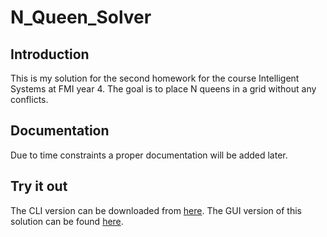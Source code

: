 # N_Queen_Solver

## Introduction
This is my solution for the second homework for the course Intelligent Systems at FMI year 4.
The goal is to place N queens in a grid without any conflicts. 
## Documentation
Due to time constraints a proper documentation will be added later.

## Try it out
The CLI version can be downloaded from [here](https://github.com/NikolaTotev/N_Queen_Solver/releases/tag/release).
The GUI version of this solution can be found [here](http://nikolatotev-001-site1.ctempurl.com/nqueensolver).
